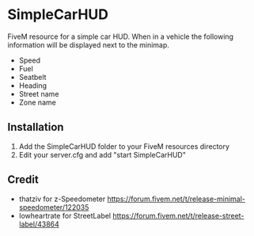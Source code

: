 # SimpleCarHUD

FiveM resource for a simple car HUD. When in a vehicle the following information will be displayed next to the minimap.

* Speed
* Fuel
* Seatbelt
* Heading
* Street name
* Zone name

## Installation

1. Add the SimpleCarHUD folder to your FiveM resources directory
2. Edit your server.cfg and add "start SimpleCarHUD"

## Credit

* thatziv for z-Speedometer https://forum.fivem.net/t/release-minimal-speedometer/122035
* lowheartrate for StreetLabel https://forum.fivem.net/t/release-street-label/43864
